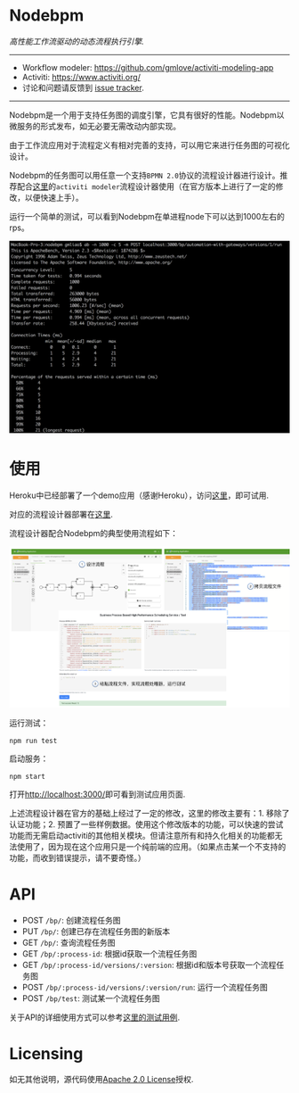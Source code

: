 # Nodebpm

*高性能工作流驱动的动态流程执行引擎.*

---

+ Workflow modeler: https://github.com/gmlove/activiti-modeling-app
+ Activiti: https://www.activiti.org/
+ 讨论和问题请反馈到 [issue tracker](https://github.com/gmlove/nodebpm/issues).

---

Nodebpm是一个用于支持任务图的调度引擎，它具有很好的性能。Nodebpm以微服务的形式发布，如无必要无需改动内部实现。

由于工作流应用对于流程定义有相对完善的支持，可以用它来进行任务图的可视化设计。

Nodebpm的任务图可以用任意一个支持`BPMN 2.0`协议的流程设计器进行设计。推荐配合[这里](https://github.com/gmlove/activiti-modeling-app)的`activiti modeler`流程设计器使用（在官方版本上进行了一定的修改，以便快速上手）。

运行一个简单的测试，可以看到Nodebpm在单进程node下可以达到1000左右的rps。

![性能测试](doc/perf.png)

# 使用

Heroku中已经部署了一个demo应用（感谢Heroku），访问[这里](https://node-bpm.herokuapp.com/)，即可试用.

对应的流程设计器部署在[这里](https://node-bpm-modeler.herokuapp.com/).

流程设计器配合Nodebpm的典型使用流程如下：

![使用](doc/usage.png)


运行测试：

```shell
npm run test
```

启动服务：

```shell
npm start
```

打开[http://localhost:3000/](http://localhost:3000/)即可看到测试应用页面.

上述流程设计器在官方的基础上经过了一定的修改，这里的修改主要有：1. 移除了认证功能；2. 预置了一些样例数据。使用这个修改版本的功能，可以快速的尝试功能而无需启动activiti的其他相关模块。但请注意所有和持久化相关的功能都无法使用了，因为现在这个应用只是一个纯前端的应用。（如果点击某一个不支持的功能，而收到错误提示，请不要奇怪。）

# API

- POST `/bp/`: 创建流程任务图
- PUT `/bp/`: 创建已存在流程任务图的新版本
- GET `/bp/`: 查询流程任务图
- GET `/bp/:process-id`: 根据id获取一个流程任务图
- GET `/bp/:process-id/versions/:version`: 根据id和版本号获取一个流程任务图
- POST `/bp/:process-id/versions/:version/run`: 运行一个流程任务图
- POST `/bp/test`: 测试某一个流程任务图

关于API的详细使用方式可以参考[这里的测试用例](https://github.com/gmlove/nodebpm/blob/master/routes/bp.spec.js).

# Licensing
如无其他说明，源代码使用[Apache 2.0 License](./LICENSE)授权.